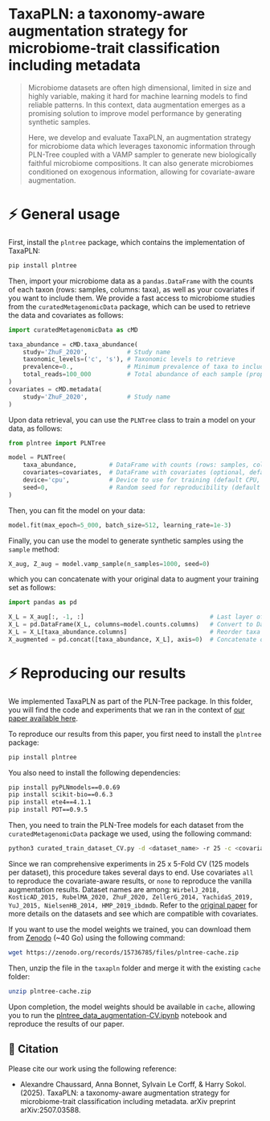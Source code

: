# TaxaPLN: a taxonomy-aware augmentation strategy for microbiome-trait classification including metadata

> Microbiome datasets are often high dimensional, limited in size and highly variable, making it hard for machine learning models to find reliable patterns.
> In this context, data augmentation emerges as a promising solution to improve model performance by generating synthetic samples.
>
> Here, we develop and evaluate TaxaPLN, an augmentation strategy for microbiome data which leverages taxonomic information through PLN-Tree coupled with a VAMP sampler to generate new biologically faithful microbiome compositions. 
> It can also generate microbiomes conditioned on exogenous information, allowing for covariate-aware augmentation.

# ⚡️ General usage

First, install the `plntree` package, which contains the implementation of TaxaPLN:
```bash
pip install plntree
```

Then, import your microbiome data as a `pandas.DataFrame` with the counts of each taxon (rows: samples, columns: taxa), as well as your covariates if you want to include them.
We provide a fast access to microbiome studies from the `curatedMetagenomicData` package, which can be used to retrieve the data and covariates as follows:
```python
import curatedMetagenomicData as cMD

taxa_abundance = cMD.taxa_abundance(
    study='ZhuF_2020',           # Study name
    taxonomic_levels=('c', 's'), # Taxonomic levels to retrieve
    prevalence=0.,               # Minimum prevalence of taxa to include
    total_reads=100_000          # Total abundance of each sample (proportions to counts)
)
covariates = cMD.metadata(
    study='ZhuF_2020',           # Study name
)
```

Upon data retrieval, you can use the `PLNTree` class to train a model on your data, as follows:
```python
from plntree import PLNTree

model = PLNTree(
    taxa_abundance,         # DataFrame with counts (rows: samples, columns: taxa)
    covariates=covariates,  # DataFrame with covariates (optional, default None)
    device='cpu',           # Device to use for training (default CPU, or 'cuda' for GPU)
    seed=0,                 # Random seed for reproducibility (default None)
)
```

Then, you can fit the model on your data:
```python
model.fit(max_epoch=5_000, batch_size=512, learning_rate=1e-3)
```

Finally, you can use the model to generate synthetic samples using the `sample` method:
```python
X_aug, Z_aug = model.vamp_sample(n_samples=1000, seed=0)
```
which you can concatenate with your original data to augment your training set as follows:
```python
import pandas as pd

X_L = X_aug[:, -1, :]                                   # Last layer of the hierarchy contains the same entries as the original data
X_L = pd.DataFrame(X_L, columns=model.counts.columns)   # Convert to DataFrame, keeping columns in order of model counts
X_L = X_L[taxa_abundance.columns]                       # Reorder taxa according to the original count data
X_augmented = pd.concat([taxa_abundance, X_L], axis=0)  # Concatenate original and augmented data
```

# ⚡️ Reproducing our results

We implemented TaxaPLN as part of the PLN-Tree package. 
In this folder, you will find the code and experiments that we ran in the context of [our paper available here](https://arxiv.org/abs/2507.03588).

To reproduce our results from this paper, you first need to install the `plntree` package:
```bash
pip install plntree
```
You also need to install the following dependencies:
```bash
pip install pyPLNmodels==0.0.69
pip install scikit-bio==0.6.3
pip install ete4==4.1.1
pip install POT==0.9.5
```

Then, you need to train the PLN-Tree models for each dataset from the `curatedMetagenomicData` package we used, using the following command:
```bash
python3 curated_train_dataset_CV.py -d <dataset_name> -r 25 -c <covariates "none" or "all"> -e <max_epoch>
```
Since we ran comprehensive experiments in 25 x 5-Fold CV (125 models per dataset), this procedure takes several days to end.
Use covariates `all` to reproduce the covariate-aware results, or `none` to reproduce the vanilla augmentation results.
Dataset names are among: 
`WirbelJ_2018, KosticAD_2015, RubelMA_2020, ZhuF_2020, ZellerG_2014, YachidaS_2019, YuJ_2015, NielsenHB_2014, HMP_2019_ibdmdb`.
Refer to the [original paper](https://arxiv.org/abs/2507.03588) for more details on the datasets and see which are compatible with covariates.

If you want to use the model weights we trained, you can download them from [Zenodo](https://zenodo.org/records/15736785) (~40 Go) using the following command:
```bash
wget https://zenodo.org/records/15736785/files/plntree-cache.zip
```
Then, unzip the file in the `taxapln` folder and merge it with the existing `cache` folder:
```bash
unzip plntree-cache.zip
```

Upon completion, the model weights should be available in `cache`, allowing you to run the [plntree_data_augmentation-CV.ipynb](https://github.com/AlexandreChaussard/PLNTree-package/blob/master/taxapln/plntree_data_augmentation-CV.ipynb) notebook and reproduce the results of our paper.

## 📜 Citation

Please cite our work using the following reference:

- Alexandre Chaussard, Anna Bonnet, Sylvain Le Corff, & Harry Sokol. (2025). TaxaPLN: a taxonomy-aware augmentation strategy for microbiome-trait classification including metadata. arXiv preprint arXiv:2507.03588.